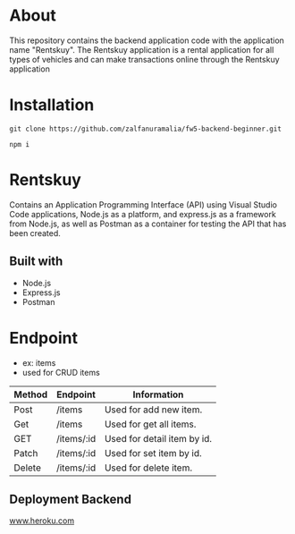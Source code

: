 # About

This repository contains the backend application code with the application name "Rentskuy". The Rentskuy application is a rental application for all types of vehicles and can make transactions online through the Rentskuy application

# Installation

```
git clone https://github.com/zalfanuramalia/fw5-backend-beginner.git
```

```
npm i
```

# Rentskuy

Contains an Application Programming Interface (API) using Visual Studio Code applications, Node.js as a platform, and express.js as a framework from Node.js, as well as Postman as a container for testing the API that has been created.

## Built with

* Node.js
* Express.js
* Postman

# Endpoint

* ex: items
* used for CRUD items

| Method        | Endpoint      |        Information          |
| ------------- | ------------- | --------------------------- |
| Post          | /items        | Used for add new item.      |
| Get           | /items        | Used for get all items.     |
| GET           | /items/:id    | Used for detail item by id. |
| Patch         | /items/:id    | Used for set item by id.    |
| Delete        | /items/:id    | Used for delete item.       |

## Deployment Backend

www.heroku.com
